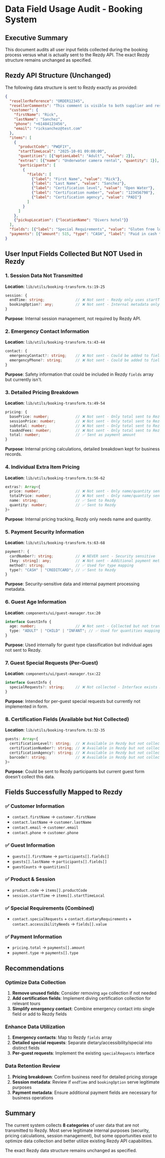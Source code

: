 # Data Field Usage Audit - Booking System

## Executive Summary

This document audits all user input fields collected during the booking process versus what is actually sent to the Rezdy API. The exact Rezdy structure remains unchanged as specified.

## Rezdy API Structure (Unchanged)

The following data structure is sent to Rezdy exactly as provided:

```json
{
  "resellerReference": "ORDER12345",
  "resellerComments": "This comment is visible to both supplier and reseller", 
  "customer": {
    "firstName": "Rick",
    "lastName": "Sanchez",
    "phone": "+61484123456",
    "email": "ricksanchez@test.com"
  },
  "items": [
    {
      "productCode": "PWQF1Y",
      "startTimeLocal": "2025-10-01 09:00:00",
      "quantities": [{"optionLabel": "Adult", "value": 2}],
      "extras": [{"name": "Underwater camera rental", "quantity": 1}],
      "participants": [
        {
          "fields": [
            {"label": "First Name", "value": "Rick"},
            {"label": "Last Name", "value": "Sanchez"},
            {"label": "Certification level", "value": "Open Water"},
            {"label": "Certification number", "value": "123456798"},
            {"label": "Certification agency", "value": "PADI"}
          ]
        }
      ]
    },
    {"pickupLocation": {"locationName": "Divers hotel"}}
  ],
  "fields": [{"label": "Special Requirements", "value": "Gluten free lunch for Morty"}],
  "payments": [{"amount": 515, "type": "CASH", "label": "Paid in cash to API specification demo"}]
}
```

## User Input Fields Collected But NOT Used in Rezdy

### 1. Session Data Not Transmitted
**Location**: `lib/utils/booking-transform.ts:19-25`
```typescript
session: {
  endTime: string;              // ❌ Not sent - Rezdy only uses startTimeLocal
  bookingOption?: any;          // ❌ Not sent - Internal metadata only
}
```
**Purpose**: Internal session management, not required by Rezdy API.

### 2. Emergency Contact Information
**Location**: `lib/utils/booking-transform.ts:43-44`
```typescript
contact: {
  emergencyContact?: string;    // ❌ Not sent - Could be added to fields array
  emergencyPhone?: string;      // ❌ Not sent - Could be added to fields array
}
```
**Purpose**: Safety information that could be included in Rezdy `fields` array but currently isn't.

### 3. Detailed Pricing Breakdown
**Location**: `lib/utils/booking-transform.ts:49-54`
```typescript
pricing: {
  basePrice: number;            // ❌ Not sent - Only total sent to Rezdy
  sessionPrice: number;         // ❌ Not sent - Only total sent to Rezdy  
  subtotal: number;             // ❌ Not sent - Only total sent to Rezdy
  taxAndFees: number;           // ❌ Not sent - Only total sent to Rezdy
  total: number;                // ✅ Sent as payment amount
}
```
**Purpose**: Internal pricing calculations, detailed breakdown kept for business records.

### 4. Individual Extra Item Pricing
**Location**: `lib/utils/booking-transform.ts:56-62`
```typescript
extras?: Array<{
  price: number;                // ❌ Not sent - Only name/quantity sent
  totalPrice: number;           // ❌ Not sent - Only name/quantity sent
  name: string;                 // ✅ Sent to Rezdy
  quantity: number;             // ✅ Sent to Rezdy
}>
```
**Purpose**: Internal pricing tracking, Rezdy only needs name and quantity.

### 5. Payment Security Information  
**Location**: `lib/utils/booking-transform.ts:63-68`
```typescript
payment?: {
  cardNumber?: string;          // ❌ NEVER sent - Security sensitive
  [key: string]: any;           // ❌ Not sent - Additional payment metadata
  method?: string;              // ✅ Used for type mapping
  type?: "CASH" | "CREDITCARD"; // ✅ Sent to Rezdy
}
```
**Purpose**: Security-sensitive data and internal payment processing metadata.

### 6. Guest Age Information
**Location**: `components/ui/guest-manager.tsx:20`
```typescript
interface GuestInfo {
  age: number;                  // ❌ Not sent - Collected but not transmitted
  type: "ADULT" | "CHILD" | "INFANT"; // ✅ Used for quantities mapping
}
```
**Purpose**: Used internally for guest type classification but individual ages not sent to Rezdy.

### 7. Guest Special Requests (Per-Guest)
**Location**: `components/ui/guest-manager.tsx:22`
```typescript
interface GuestInfo {
  specialRequests?: string;     // ❌ Not collected - Interface exists but form doesn't use
}
```
**Purpose**: Intended for per-guest special requests but currently not implemented in form.

### 8. Certification Fields (Available but Not Collected)
**Location**: `lib/utils/booking-transform.ts:32-35`
```typescript
guests: Array<{
  certificationLevel?: string;  // ❌ Available in Rezdy but not collected in form
  certificationNumber?: string; // ❌ Available in Rezdy but not collected in form  
  certificationAgency?: string; // ❌ Available in Rezdy but not collected in form
  barcode?: string;             // ❌ Available in Rezdy but not collected in form
}>
```
**Purpose**: Could be sent to Rezdy participants but current guest form doesn't collect this data.

## Fields Successfully Mapped to Rezdy

### ✅ Customer Information
- `contact.firstName` → `customer.firstName`
- `contact.lastName` → `customer.lastName`  
- `contact.email` → `customer.email`
- `contact.phone` → `customer.phone`

### ✅ Guest Information
- `guests[].firstName` → `participants[].fields[]`
- `guests[].lastName` → `participants[].fields[]`
- `guestCounts` → `quantities[]`

### ✅ Product & Session
- `product.code` → `items[].productCode`
- `session.startTime` → `items[].startTimeLocal`

### ✅ Special Requirements (Combined)
- `contact.specialRequests` + `contact.dietaryRequirements` + `contact.accessibilityNeeds` → `fields[].value`

### ✅ Payment Information
- `pricing.total` → `payments[].amount`
- `payment.type` → `payments[].type`

## Recommendations

### Optimize Data Collection
1. **Remove unused fields**: Consider removing `age` collection if not needed
2. **Add certification fields**: Implement diving certification collection for relevant tours  
3. **Simplify emergency contact**: Combine emergency contact into single field or add to Rezdy fields

### Enhance Data Utilization
1. **Emergency contacts**: Map to Rezdy `fields` array
2. **Detailed special requests**: Separate dietary/accessibility/special into distinct fields
3. **Per-guest requests**: Implement the existing `specialRequests` interface

### Data Retention Review
1. **Pricing breakdown**: Confirm business need for detailed pricing storage
2. **Session metadata**: Review if `endTime` and `bookingOption` serve legitimate purposes
3. **Payment metadata**: Ensure additional payment fields are necessary for business operations

## Summary

The current system collects **8 categories** of user data that are not transmitted to Rezdy. Most serve legitimate internal purposes (security, pricing calculations, session management), but some opportunities exist to optimize data collection and better utilize existing Rezdy API capabilities.

The exact Rezdy data structure remains unchanged as specified.